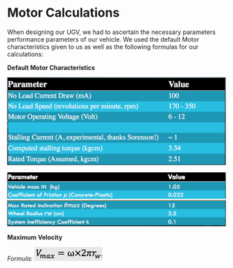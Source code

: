 # Motor Calculations

When designing our UGV, we had to ascertain the necessary parameters performance parameters of our vehicle. We used the default Motor characteristics given to us as well as the following formulas for our calculations:

**Default Motor Characteristics**

![Motor characteristics_1](https://github.com/Tristan-Technologies/EASem2Help/blob/master/Mechanical_Components/Pictures/Default%20motor%20parameters.png)

![Motor characteristics_2](https://github.com/Tristan-Technologies/EASem2Help/blob/master/Mechanical_Components/Pictures/Motor%20parameters_2.png)
![Motor characteristics_3](https://github.com/Tristan-Technologies/EASem2Help/blob/master/Mechanical_Components/Pictures/Motor%20parameters_3.png)

**Maximum Velocity**

_Formula:_ ![Vmax](https://github.com/Tristan-Technologies/EASem2Help/blob/master/Mechanical_Components/Pictures/Vmax.png)
